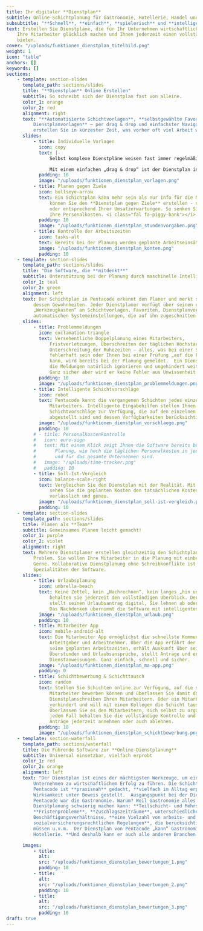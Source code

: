 ```yaml
---
title: Ihr digitaler **Dienstplan**
subtitle: Online-Schichtplanung für Gastronomie, Hotellerie, Handel und Handwerk.
subsubtitle: "**Schnell**, **einfach**, **spielerisch** und **intelligent**"
text: Erstellen Sie Dienstpläne, die für Ihr Unternehmen wirtschaftlich wirksam sind,
    Ihre Mitarbeiter glücklich machen und Ihnen jederzeit einen vollständigen Überblick
    bieten.
cover: "/uploads/funktionen_dienstplan_titelbild.png"
weight: 1
icon: "table"
anchors: []
keywords: []
sections:
    - template: section-slides
      template_path: sections/slides
      title: "**Dienstplan** Online Erstellen"
      subtitle: So schreibt sich der Dienstplan fast von alleine.
      color_1: orange
      color_2: red
      alignment: right
      text: "**Automatisierte Schichtvorlagen**, **selbstgewählte Favoriten**, **individuelle
          Dienstplanvorlagen** – per drag & drop und einfachster Navigation über die Tastatur
          erstellen Sie in kürzester Zeit, was vorher oft viel Arbeit war."
      slides:
          - title: Individuelle Vorlagen
            icon: copy
            text: |-
                Selbst komplexe Dienstpläne weisen fast immer regelmäßig wiederkehrende Einsatzzeiten auf. Jeder Dienstplaner kann sich beliebig viele individuelle Vorlagen erstellen. Vorlagen für einzelne Personen, für Gruppen von Personen, Abteilungs-übergreifend oder für Abteilungen in ihrer Gesamtheit.

                Mit einem einfachen „drag & drop“ ist der Dienstplan in Sekundenschnelle vorgeschrieben und erfordert dann nicht mehr als eventuell einzelne Korrekturen.
            padding: 10
            image: "/uploads/funktionen_dienstplan_vorlagen.png"
          - title: Planen gegen Ziele
            icon: bullseye-arrow
            text: Ein Schichtplan kann mehr sein als nur Info für die Mitarbeiter. In Pentacode
                können Sie den **Dienstplan gegen Ziele** erstellen - nach vorgegebener Stundenanzahl
                oder entsprechend Ihrer Umsatzerwartungen. So senken Sie bereits bei der Planung
                Ihre Personalkosten. <i class="fal fa-piggy-bank"></i>
            padding: 10
            image: "/uploads/funktionen_dienstplan_stundenvorgaben.png"
          - title: Kontrolle der Arbeitszeiten
            icon: tasks-alt
            text: Bereits bei der Planung werden geplante Arbeitseinsätze der Soll-Arbeitszeit gegenübergestellt. Auf diese Weise können Sie bereits bei der Schichtplanung das Auflaufen von Über- oder Minderstunden verhindern. Die gesetzlichen Pausenregelungen bei Arbeitszeiten von mehr als sechs Stunden und neun Stunden werden bei der Zählung bereits beachtet. Auch die saldierten Über- oder Minderstunden eines Mitarbeiters werden gezeigt und können so bei der Planung von Schichten berücksichtigt werden.
            image: "/uploads/funktionen_dienstplan_konten.png"
            padding: 10
    - template: section-slides
      template_path: sections/slides
      title: "Die Software, die **mitdenkt**"
      subtitle: Unterstützung bei der Planung durch maschinelle Intelligenz
      color_1: teal
      color_2: green
      alignment: left
      text: Der Schichtplan in Pentacode erkennt den Planer und merkt sich
          dessen Gewohnheiten. Jeder Dienstplaner verfügt über seinen eigenen
          „Werkzeugkasten“ an Schichtvorlagen, Favoriten, Dienstplanvorlagen und
          automatischen Systemeinstellungen, die auf ihn zugeschnitten sind.
      slides:
          - title: Problemmeldungen
            icon: exclamation-triangle
            text: Versehentliche Doppelplanung eines Mitarbeiters,
                Fristverletzungen, Überschreiten der täglichen Höchstarbeitszeit,
                Unterschreitung der Ruhezeiten – alles, was bei einer Schichtplanung
                fehlerhaft sein oder Ihnen bei einer Prüfung „auf die Füße fallen“
                kann, wird bereits bei der Planung gemeldet.  Ein Dienstplaner kann
                die Meldungen natürlich ignorieren und ungehindert weiterarbeiten.
                Ganz sicher aber wird er keine Fehler aus Unwissenheit machen.
            padding: 10
            image: "/uploads/funktionen_dienstplan_problemmeldungen.png"
          - title: Intelligente Schichtvorschläge
            icon: robot
            text: Pentacode kennt die vergangenen Schichten jedes einzelnen
                Mitarbeiters. Intelligente Eingabehilfen stellen Ihnen
                Schichtvorschläge zur Verfügung, die auf den einzelnen Mitarbeiter
                abgestellt sind und dessen Verfügbarkeiten berücksichtigen.
            image: "/uploads/funktionen_dienstplan_vorschlaege.png"
            padding: 10
          # - title: Personalkostenkontrolle
          #   icon: euro-sign
          #   text: Mit einem Klick zeigt Ihnen die Software bereits bei der
          #       Planung, wie hoch die täglichen Personalkosten in jeder Abteilung
          #       und für das gesamte Unternehmen sind.
          #   image: "/uploads/time-tracker.png"
          #   padding: 10
          - title: Soll-Ist-Vergleich
            icon: balance-scale-right
            text: Vergleichen Sie den Dienstplan mit der Realität. Mit einem einfachen Klick
                sehen Sie die geplanten Kosten den tatsächlichen Kosten gegenübergestellt. Täglich,
                verlässlich und genau.
            image: "/uploads/funktionen_dienstplan_soll-ist-vergleich.png"
            padding: 10
    - template: section-slides
      template_path: sections/slides
      title: Planen als **Team**
      subtitle: Gemeinsames Planen leicht gemacht!
      color_1: purple
      color_2: violet
      alignment: right
      text: Mehrere Dienstplaner erstellen gleichzeitig den Schichtplan? Kein
          Problem. Sie wollen Ihre Mitarbeiter in die Planung mit einbeziehen?
          Gerne. Kollaborative Dienstplanung ohne Schreibkonflikte ist eine der
          Spezialitäten der Software.
      slides:
          - title: Urlaubsplanung
            icon: umbrella-beach
            text: Keine Zettel, kein „Nachrechnen“, kein langes „hin und her“ –
                behalten sie jederzeit den vollständigen Überblick. Der Mitarbeiter
                stellt seinen Urlaubsantrag digital, Sie lehnen ab oder genehmigen.
                Das Nachdenken übernimmt die Software mit intelligenten Vorschlägen.
            image: "/uploads/funktionen_dienstplan_urlaub.png"
            padding: 10
          - title: Mitarbeiter App
            icon: mobile-android-alt
            text: Die Mitarbeiter App ermöglichst die schnellste Kommunikation zwischen
                Arbeitgeber und Arbeitnehmer. Über die App erfährt der Mitarbeiter
                seine geplanten Arbeitszeiten, erhält Auskunft über seine
                Überstunden und Urlaubsansprüche, stellt Anträge und erhält
                Dienstanweisungen. Ganz einfach, schnell und sicher.
            image: "/uploads/funktionen_dienstplan_ma-app.png"
            padding: 0
          - title: Schichtbewerbung & Schichttausch
            icon: random
            text: Stellen Sie Schichten online zur Verfügung, auf die sich
                Mitarbeiter bewerben können und überlassen Sie damit das
                Dienstplanschreiben Ihren Mitarbeitern. Oder ein Mitarbeiter ist
                verhindert und will mit einem Kollegen die Schicht tauschen?
                Überlassen Sie es den Mitarbeitern, sich selbst zu organisieren. In
                jedem Fall behalten Sie die vollständige Kontrolle und können
                Anträge jederzeit annehmen oder auch ablehnen.
            padding: 10
            image: "/uploads/funktionen_dienstplan_schichtbewerbung.png"
    - template: section-waterfall
      template_path: sections/waterfall
      title: Die Führende Software zur **Online-Dienstplanung**
      subtitle: Universal einsetzbar, vielfach erprobt
      color_1: red
      color_2: orange
      alignment: left
      text: "Der Dienstplan ist eines der mächtigsten Werkzeuge, um ein
          Unternehmen zu wirtschaftlichem Erfolg zu führen. Die Schichtplanung in
          Pentacode ist **praxisnah** gedacht, **vielfach im Alltag erprobt** und hat ihre
          Wirksamkeit unter Beweis gestellt.  Ausgangspunkt bei der Dienstplanung in
          Pentacode war die Gastronomie. Warum? Weil Gastronomie alles hat, was
          Dienstplanung schwierig machen kann: **Teilschicht- und Mehrschichtbetrieb**,
          **Fristenprobleme**, **Zuschlagszeiträume**, unterschiedliche
          Beschäftigungsverhältnisse, **eine Vielzahl von arbeits- und
          sozialversicherungsrechtlichen Regelungen**, die berücksichtigt werden
          müssen u.v.m.  Der Dienstplan von Pentacode „kann“ Gastronomie und
          Hotellerie. **Und deshalb kann er auch alle anderen Branchen.**"

      images:
          - title:
            alt:
            src: "/uploads/funktionen_dienstplan_bewertungen_1.png"
            padding: 10
          - title:
            alt:
            src: "/uploads/funktionen_dienstplan_bewertungen_2.png"
            padding: 10
          - title:
            alt:
            src: "/uploads/funktionen_dienstplan_bewertungen_3.png"
            padding: 10
draft: true
---
```

